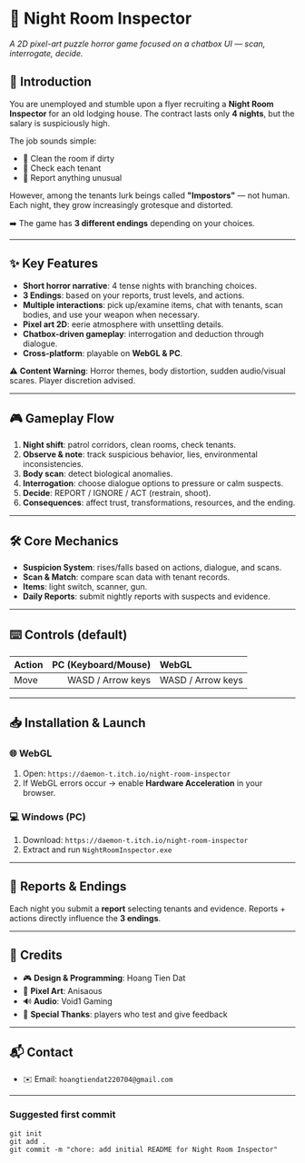 # 🌙 Night Room Inspector

*A 2D pixel-art puzzle horror game focused on a chatbox UI — scan, interrogate, decide.*

## 📖 Introduction

You are unemployed and stumble upon a flyer recruiting a **Night Room Inspector** for an old lodging house. The contract lasts only **4 nights**, but the salary is suspiciously high.

The job sounds simple:

* 🧹 Clean the room if dirty
* 🚪 Check each tenant
* 📑 Report anything unusual

However, among the tenants lurk beings called **"Impostors"** — not human. Each night, they grow increasingly grotesque and distorted.

➡️ The game has **3 different endings** depending on your choices.

---

## ✨ Key Features

*  **Short horror narrative**: 4 tense nights with branching choices.
*  **3 Endings**: based on your reports, trust levels, and actions.
*  **Multiple interactions**: pick up/examine items, chat with tenants, scan bodies, and use your weapon when necessary.
*  **Pixel art 2D**: eerie atmosphere with unsettling details.
*  **Chatbox-driven gameplay**: interrogation and deduction through dialogue.
*  **Cross-platform**: playable on **WebGL & PC**.

⚠️ **Content Warning**: Horror themes, body distortion, sudden audio/visual scares. Player discretion advised.

---

## 🎮 Gameplay Flow

1.  **Night shift**: patrol corridors, clean rooms, check tenants.
2.  **Observe & note**: track suspicious behavior, lies, environmental inconsistencies.
3.  **Body scan**: detect biological anomalies.
4.  **Interrogation**: choose dialogue options to pressure or calm suspects.
5.  **Decide**: REPORT / IGNORE / ACT (restrain, shoot).
6.  **Consequences**: affect trust, transformations, resources, and the ending.

---

## 🛠 Core Mechanics

*  **Suspicion System**: rises/falls based on actions, dialogue, and scans.
*  **Scan & Match**: compare scan data with tenant records.
*  **Items**: light switch, scanner, gun.
*  **Daily Reports**: submit nightly reports with suspects and evidence.

---

## ⌨️ Controls (default)

| Action | PC (Keyboard/Mouse) | WebGL             |
| ------ | ------------------: | :---------------- |
| Move   |   WASD / Arrow keys | WASD / Arrow keys |

---

## 📥 Installation & Launch

### 🌐 WebGL

1. Open: `https://daemon-t.itch.io/night-room-inspector`
2. If WebGL errors occur → enable **Hardware Acceleration** in your browser.

### 💻 Windows (PC)

1. Download: `https://daemon-t.itch.io/night-room-inspector`
2. Extract and run `NightRoomInspector.exe`

---

## 🧾 Reports & Endings

Each night you submit a **report** selecting tenants and evidence. Reports + actions directly influence the **3 endings**.

---

## 👥 Credits

* 🎮 **Design & Programming**: Hoang Tien Dat
* 🎨 **Pixel Art**: Anisaous
* 🔊 **Audio**: Void1 Gaming
* 🙏 **Special Thanks**: players who test and give feedback

---


## 📬 Contact

* ✉️ Email: `hoangtiendat220704@gmail.com`

---

### Suggested first commit

```
git init
git add .
git commit -m "chore: add initial README for Night Room Inspector"
```
